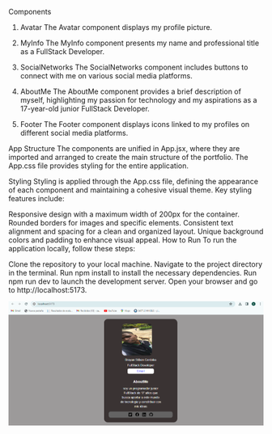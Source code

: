 Components
1. Avatar
The Avatar component displays my profile picture.

2. MyInfo
The MyInfo component presents my name and professional title as a FullStack Developer.

3. SocialNetworks
The SocialNetworks component includes buttons to connect with me on various social media platforms.

4. AboutMe
The AboutMe component provides a brief description of myself, highlighting my passion for technology and my aspirations as a 17-year-old junior FullStack Developer.

5. Footer
The Footer component displays icons linked to my profiles on different social media platforms.

App Structure
The components are unified in App.jsx, where they are imported and arranged to create the main structure of the portfolio. The App.css file provides styling for the entire application.

Styling
Styling is applied through the App.css file, defining the appearance of each component and maintaining a cohesive visual theme. Key styling features include:

Responsive design with a maximum width of 200px for the container.
Rounded borders for images and specific elements.
Consistent text alignment and spacing for a clean and organized layout.
Unique background colors and padding to enhance visual appeal.
How to Run
To run the application locally, follow these steps:

Clone the repository to your local machine.
Navigate to the project directory in the terminal.
Run npm install to install the necessary dependencies.
Run npm run dev to launch the development server.
Open your browser and go to http://localhost:5173.

 ![Alt text](image.png)


